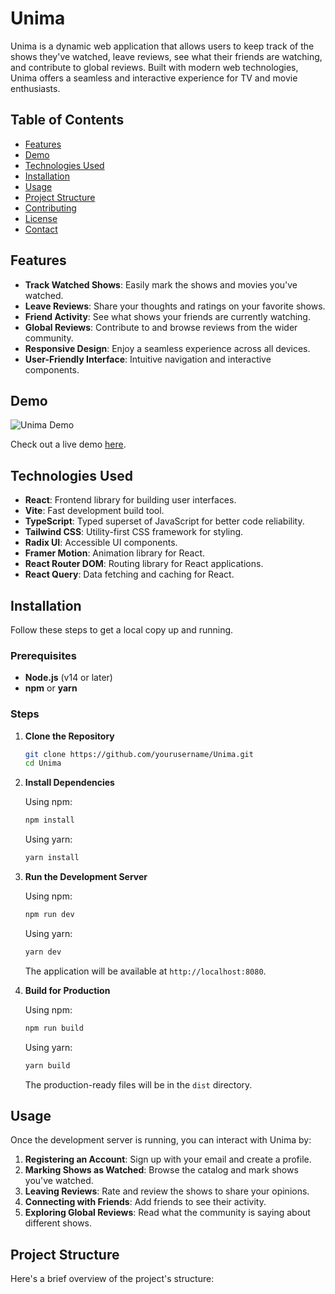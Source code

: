 # Unima

Unima is a dynamic web application that allows users to keep track of the shows they've watched, leave reviews, see what their friends are watching, and contribute to global reviews. Built with modern web technologies, Unima offers a seamless and interactive experience for TV and movie enthusiasts.

## Table of Contents

- [Features](#features)
- [Demo](#demo)
- [Technologies Used](#technologies-used)
- [Installation](#installation)
- [Usage](#usage)
- [Project Structure](#project-structure)
- [Contributing](#contributing)
- [License](#license)
- [Contact](#contact)

## Features

- **Track Watched Shows**: Easily mark the shows and movies you've watched.
- **Leave Reviews**: Share your thoughts and ratings on your favorite shows.
- **Friend Activity**: See what shows your friends are currently watching.
- **Global Reviews**: Contribute to and browse reviews from the wider community.
- **Responsive Design**: Enjoy a seamless experience across all devices.
- **User-Friendly Interface**: Intuitive navigation and interactive components.

## Demo

![Unima Demo](./assets/demo.gif)

Check out a live demo [here](https://Unima.vercel.app/).

## Technologies Used

- **React**: Frontend library for building user interfaces.
- **Vite**: Fast development build tool.
- **TypeScript**: Typed superset of JavaScript for better code reliability.
- **Tailwind CSS**: Utility-first CSS framework for styling.
- **Radix UI**: Accessible UI components.
- **Framer Motion**: Animation library for React.
- **React Router DOM**: Routing library for React applications.
- **React Query**: Data fetching and caching for React.

## Installation

Follow these steps to get a local copy up and running.

### Prerequisites

- **Node.js** (v14 or later)
- **npm** or **yarn**

### Steps

1. **Clone the Repository**

   ```bash
   git clone https://github.com/yourusername/Unima.git
   cd Unima
   ```

2. **Install Dependencies**

   Using npm:

   ```bash
   npm install
   ```

   Using yarn:

   ```bash
   yarn install
   ```

3. **Run the Development Server**

   Using npm:

   ```bash
   npm run dev
   ```

   Using yarn:

   ```bash
   yarn dev
   ```

   The application will be available at `http://localhost:8080`.

4. **Build for Production**

   Using npm:

   ```bash
   npm run build
   ```

   Using yarn:

   ```bash
   yarn build
   ```

   The production-ready files will be in the `dist` directory.

## Usage

Once the development server is running, you can interact with Unima by:

1. **Registering an Account**: Sign up with your email and create a profile.
2. **Marking Shows as Watched**: Browse the catalog and mark shows you've watched.
3. **Leaving Reviews**: Rate and review the shows to share your opinions.
4. **Connecting with Friends**: Add friends to see their activity.
5. **Exploring Global Reviews**: Read what the community is saying about different shows.

## Project Structure

Here's a brief overview of the project's structure:
